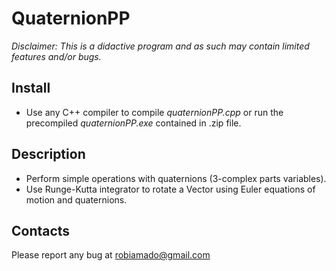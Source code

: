 # QuaternionPP

*Disclaimer: This is a didactive program and as such may contain limited features and/or bugs.*

## Install
- Use any C++ compiler to compile _quaternionPP.cpp_ or run the precompiled _quaternionPP.exe_ contained in .zip file.

## Description

- Perform simple operations with quaternions (3-complex parts variables).
- Use Runge-Kutta integrator to rotate a Vector using Euler equations of motion and quaternions.

## Contacts
Please report any bug at robiamado@gmail.com
